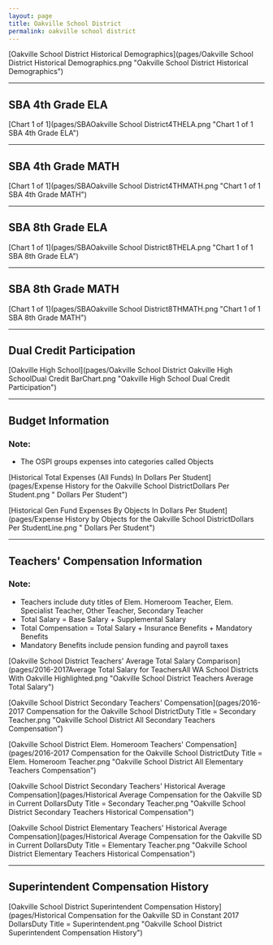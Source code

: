 ```yaml
---
layout: page
title: Oakville School District
permalink: oakville school district
---
```



[Oakville School District Historical Demographics](pages/Oakville School District Historical Demographics.png "Oakville School District Historical Demographics")

___

## SBA 4th Grade ELA

[Chart 1 of 1](pages/SBAOakville School District4THELA.png "Chart 1 of 1 SBA 4th Grade ELA")


___

## SBA 4th Grade MATH

[Chart 1 of 1](pages/SBAOakville School District4THMATH.png "Chart 1 of 1 SBA 4th Grade MATH")


___

## SBA 8th Grade ELA

[Chart 1 of 1](pages/SBAOakville School District8THELA.png "Chart 1 of 1 SBA 8th Grade ELA")


___

## SBA 8th Grade MATH

[Chart 1 of 1](pages/SBAOakville School District8THMATH.png "Chart 1 of 1 SBA 8th Grade MATH")


___

## Dual Credit Participation

[Oakville High School](pages/Oakville School District Oakville High SchoolDual Credit BarChart.png "Oakville High School Dual Credit Participation")


___

## Budget Information
### Note:
- The OSPI groups expenses into categories called Objects

[Historical Total Expenses (All Funds) In Dollars Per Student](pages/Expense History for the Oakville School DistrictDollars Per Student.png " Dollars Per Student")

[Historical Gen Fund Expenses By Objects In Dollars Per Student](pages/Expense History by Objects for the Oakville School DistrictDollars Per StudentLine.png " Dollars Per Student")


___

## Teachers' Compensation Information
### Note:
- Teachers include duty titles of Elem. Homeroom Teacher, Elem. Specialist Teacher, Other Teacher, Secondary Teacher
- Total Salary = Base Salary + Supplemental Salary
- Total Compensation = Total Salary + Insurance Benefits + Mandatory Benefits
- Mandatory Benefits include pension funding and payroll taxes

[Oakville School District Teachers' Average Total Salary Comparison](pages/2016-2017Average Total Salary for TeachersAll WA School Districts With Oakville Highlighted.png "Oakville School District Teachers Average Total Salary")

[Oakville School District Secondary Teachers' Compensation](pages/2016-2017 Compensation for the Oakville School DistrictDuty Title = Secondary Teacher.png "Oakville School District All Secondary Teachers Compensation")

[Oakville School District Elem. Homeroom Teachers' Compensation](pages/2016-2017 Compensation for the Oakville School DistrictDuty Title = Elem. Homeroom Teacher.png "Oakville School District All Elementary Teachers Compensation")

[Oakville School District Secondary Teachers' Historical Average Compensation](pages/Historical Average Compensation for the Oakville SD in Current DollarsDuty Title = Secondary Teacher.png "Oakville School District Secondary Teachers Historical Compensation")

[Oakville School District Elementary Teachers' Historical Average Compensation](pages/Historical Average Compensation for the Oakville SD in Current DollarsDuty Title = Elementary Teacher.png "Oakville School District Elementary Teachers Historical Compensation")


___

## Superintendent Compensation History

[Oakville School District Superintendent Compensation History](pages/Historical Compensation for the Oakville SD in Constant 2017 DollarsDuty Title = Superintendent.png "Oakville School District Superintendent Compensation History")

